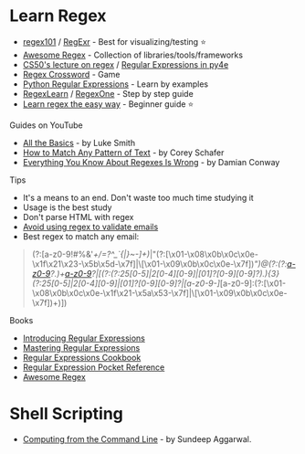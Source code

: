 # Learn Regex
- [regex101](https://regex101.com/) / [RegExr](https://regexr.com/) -  Best for visualizing/testing ⭐️
- [Awesome Regex](https://github.com/aloisdg/awesome-regex) - Collection of libraries/tools/frameworks 
- [CS50's lecture on regex](https://cs50.harvard.edu/python/2022/weeks/7/) / [Regular Expressions in py4e](https://www.py4e.com/lessons/regex)
- [Regex Crossword](https://regexcrossword.com/) - Game
- [Python Regular Expressions](https://developers.google.com/edu/python/regular-expressions) - Learn by examples
- [RegexLearn](https://regexlearn.com/) / [RegexOne](https://regexone.com/) - Step by step guide
- [Learn regex the easy way](https://github.com/ziishaned/learn-regex) - Beginner guide ⭐️

Guides on YouTube
- [All the Basics](https://www.youtube.com/watch?v=77I4ZkhuHsQhttps://www.youtube.com/watch?v=77I4ZkhuHsQ) - by Luke Smith
- [How to Match Any Pattern of Text](https://www.youtube.com/watch?v=sa-TUpSx1JA) - by Corey Schafer
- [Everything You Know About Regexes Is Wrong](https://www.youtube.com/watch?v=ubvSjW6Nyqk) - by Damian Conway

Tips
- It's a means to an end. Don't waste too much time studying it
- Usage is the best study
- Don't parse HTML with regex
- [Avoid using regex to validate emails](https://www.regular-expressions.info/email.html)
- Best regex to match any email:
> (?:[a-z0-9!#$%&'*+/=?^_`{|}~-]+(?:\.[a-z0-9!#$%&'*+/=?^_`{|}~-]+)*|"(?:[\x01-\x08\x0b\x0c\x0e-\x1f\x21\x23-\x5b\x5d-\x7f]|\\[\x01-\x09\x0b\x0c\x0e-\x7f])*")@(?:(?:[a-z0-9](?:[a-z0-9-]*[a-z0-9])?\.)+[a-z0-9](?:[a-z0-9-]*[a-z0-9])?|\[(?:(?:25[0-5]|2[0-4][0-9]|[01]?[0-9][0-9]?)\.){3}(?:25[0-5]|2[0-4][0-9]|[01]?[0-9][0-9]?|[a-z0-9-]*[a-z0-9]:(?:[\x01-\x08\x0b\x0c\x0e-\x1f\x21-\x5a\x53-\x7f]|\\[\x01-\x09\x0b\x0c\x0e-\x7f])+)\])

Books
- [Introducing Regular Expressions](https://www.amazon.com/Introducing-Regular-Expressions-Step-Step/dp/1449392687) 
- [Mastering Regular Expressions](https://www.amazon.com/Mastering-Regular-Expressions-Jeffrey-Friedl/dp/0596528124)
- [Regular Expressions Cookbook](https://www.amazon.com/Regular-Expressions-Cookbook-Solutions-Programming/dp/1449319432)
- [Regular Expression Pocket Reference](https://www.amazon.com/Regular-Expression-Pocket-Reference-Expressions/dp/0596514271)
- [Awesome Regex](https://learnbyexample.github.io/books/#python-re-gex)

# Shell Scripting 
- [Computing from the Command Line](https://learnbyexample.github.io/cli-computing/) - by Sundeep Aggarwal.
